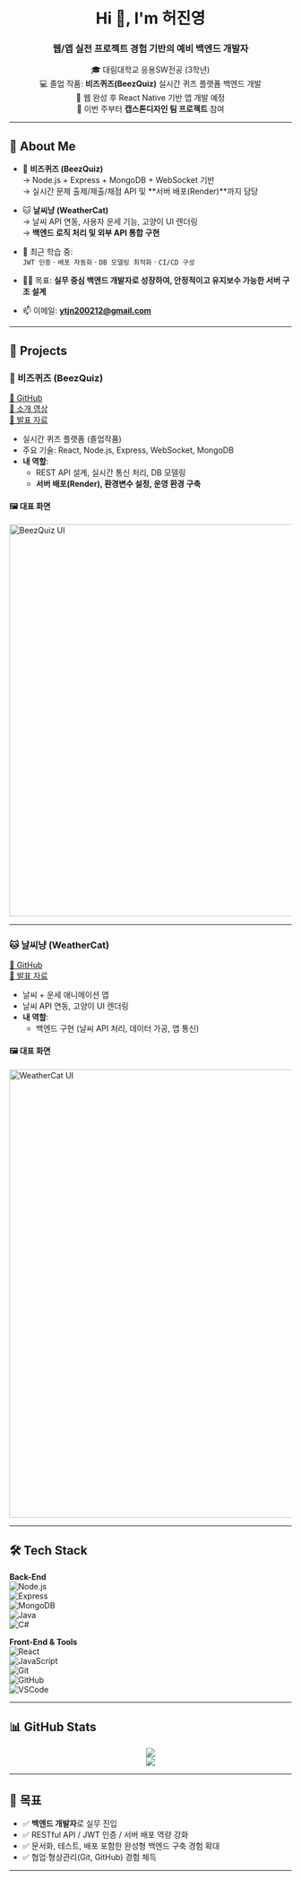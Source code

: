 <h1 align="center">Hi 👋, I'm 허진영</h1>
<h3 align="center">웹/앱 실전 프로젝트 경험 기반의 예비 백엔드 개발자</h3>

<p align="center">
  🎓 대림대학교 응용SW전공 (3학년)<br>
  💻 졸업 작품: <strong>비즈퀴즈(BeezQuiz)</strong> 실시간 퀴즈 플랫폼 백엔드 개발<br>
  📱 웹 완성 후 React Native 기반 앱 개발 예정<br>
  🧠 이번 주부터 <strong>캡스톤디자인 팀 프로젝트</strong> 참여
</p>

---

## 💼 About Me

- 🔭 **비즈퀴즈 (BeezQuiz)**  
  → Node.js + Express + MongoDB + WebSocket 기반  
  → 실시간 문제 출제/제출/채점 API 및 **서버 배포(Render)**까지 담당

- 🐱 **날씨냥 (WeatherCat)**  
  → 날씨 API 연동, 사용자 운세 기능, 고양이 UI 렌더링  
  → **백엔드 로직 처리 및 외부 API 통합 구현**

- 🌱 최근 학습 중:  
  `JWT 인증` · `배포 자동화` · `DB 모델링 최적화` · `CI/CD 구성`

- 👨‍💻 목표: **실무 중심 백엔드 개발자로 성장하여, 안정적이고 유지보수 가능한 서버 구조 설계**

- 📫 이메일: **ytjn200212@gmail.com**

---

## 🚀 Projects

### 🧠 비즈퀴즈 (BeezQuiz)  
[🔗 GitHub](https://github.com/MinJae0528/beezquiz-frontend/tree/develop_jinyoung)  
[🎥 소개 영상](https://drive.google.com/file/d/1p2YSinaZ9oxF2x9QtRRNlXVFuX_GEAwf/view?usp=drive_link)  
[📑 발표 자료](https://www.miricanvas.com/v2/design/14q0mgs)

- 실시간 퀴즈 플랫폼 (졸업작품)
- 주요 기술: React, Node.js, Express, WebSocket, MongoDB
- **내 역할**:  
  - REST API 설계, 실시간 통신 처리, DB 모델링  
  - **서버 배포(Render), 환경변수 설정, 운영 환경 구축**

#### 🖼️ 대표 화면
<img src="https://github.com/user-attachments/assets/62efad13-26b7-439b-a5b5-011daf378e77" width="700" alt="BeezQuiz UI" />

---

### 🐱 날씨냥 (WeatherCat)  
[🔗 GitHub](https://github.com/keyxxupdaelim/Weather_Cat)  
[📑 발표 자료](https://www.canva.com/design/DAGX7kkmJi4/Onwmd3Li27mOmdQLA02LLA/edit)

- 날씨 + 운세 애니메이션 앱
- 날씨 API 연동, 고양이 UI 렌더링
- **내 역할**:  
  - 백엔드 구현 (날씨 API 처리, 데이터 가공, 앱 통신)

#### 🖼️ 대표 화면
<img src="https://github.com/user-attachments/assets/d61b2292-7077-43e4-af08-1c7f8dd40b89" width="800" alt="WeatherCat UI" />

---

## 🛠️ Tech Stack

**Back-End**  
![Node.js](https://img.shields.io/badge/-Node.js-339933?logo=node.js)  
![Express](https://img.shields.io/badge/-Express.js-000000?logo=express)  
![MongoDB](https://img.shields.io/badge/-MongoDB-47A248?logo=mongodb)  
![Java](https://img.shields.io/badge/-Java-007396?logo=java)  
![C#](https://img.shields.io/badge/-C%23-239120?logo=c-sharp)

**Front-End & Tools**  
![React](https://img.shields.io/badge/-React-61DAFB?logo=react)  
![JavaScript](https://img.shields.io/badge/-JavaScript-F7DF1E?logo=javascript)  
![Git](https://img.shields.io/badge/-Git-F05032?logo=git)  
![GitHub](https://img.shields.io/badge/-GitHub-181717?logo=github)  
![VSCode](https://img.shields.io/badge/-VSCode-007ACC?logo=visual-studio-code)

---

## 📊 GitHub Stats

<p align="center">
  <img src="https://github-readme-stats.vercel.app/api?username=keyxxupdaelim&show_icons=true&theme=default" />
  <br />
  <img src="https://github-readme-streak-stats.herokuapp.com/?user=keyxxupdaelim&theme=default" />
</p>

---

## 🎯 목표

- ✅ **백엔드 개발자**로 실무 진입
- ✅ RESTful API / JWT 인증 / 서버 배포 역량 강화
- ✅ 문서화, 테스트, 배포 포함한 완성형 백엔드 구축 경험 확대
- ✅ 협업·형상관리(Git, GitHub) 경험 체득

---

